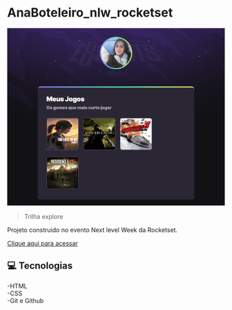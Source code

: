 # AnaBoteleiro_nlw_rocketset
![preview](./.github/preview.png)

>Trilha explore

 Projeto construido no evento Next level Week da Rocketset.

[Clique aqui para acessar](https://anaboteleiro.github.io/AnaBoteleiro_nlw_rocketset/)
 ## 💻 Tecnologias
 
 -HTML
 <br>
 -CSS
<br>
-Git e Github


